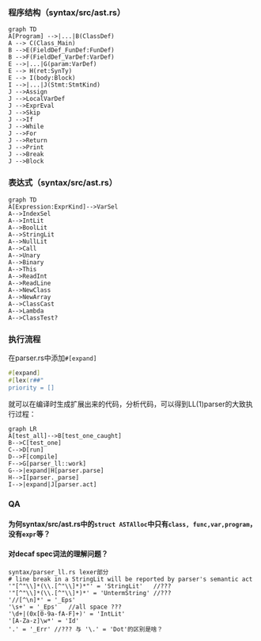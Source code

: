 ### 程序结构（syntax/src/ast.rs）

```mermaid
graph TD
A[Program] -->|...|B(ClassDef)
A --> C(Class_Main)
B -->E(FieldDef_FunDef:FunDef)
B -->F(FieldDef_VarDef:VarDef)
E -->|...|G(param:VarDef)
E --> H(ret:SynTy)
E --> I(body:Block)
I -->|...|J(Stmt:StmtKind)
J -->Assign
J -->LocalVarDef
J -->ExprEval
J -->Skip
J -->If
J -->While
J -->For
J -->Return
J -->Print
J -->Break
J -->Block
```
### 表达式（syntax/src/ast.rs）

```mermaid
graph TD
A[Expression:ExprKind]-->VarSel
A-->IndexSel
A-->IntLit
A-->BoolLit
A-->StringLit
A-->NullLit
A-->Call
A-->Unary
A-->Binary
A-->This
A-->ReadInt
A-->ReadLine
A-->NewClass
A-->NewArray
A-->ClassCast
A-->Lambda
A-->ClassTest?

```

### 执行流程

在parser.rs中添加`#[expand]`

```rust
#[expand]
#[lex(r##"
priority = []
```

就可以在编译时生成扩展出来的代码，分析代码，可以得到LL(1)parser的大致执行过程：

```mermaid
graph LR
A[test_all]-->B[test_one_caught]
B-->C[test_one]
C-->D[run]
D-->F[compile]
F-->G[parser_ll::work]
G-->|expand|H[parser.parse]
H-->I[parser._parse]
I-->|expand|J[parser.act]
```



### QA

#### 为何syntax/src/ast.rs中的`struct ASTAlloc`中只有`class, func,var,program`，没有`expr`等？

#### 对decaf spec词法的理解问题？
```
syntax/parser_ll.rs lexer部分
# line break in a StringLit will be reported by parser's semantic act
'"[^"\\]*(\\.[^"\\]*)*"' = 'StringLit'   //???
'"[^"\\]*(\\.[^"\\]*)*' = 'UntermString' //???
'//[^\n]*' = '_Eps'
'\s+' = '_Eps'   //all space ??? 
'\d+|(0x[0-9a-fA-F]+)' = 'IntLit'
'[A-Za-z]\w*' = 'Id'
'.' = '_Err' //??? 与 '\.' = 'Dot'的区别是啥？
```

